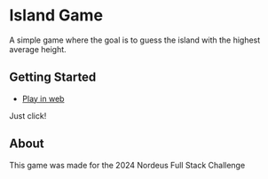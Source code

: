 # Island Game

A simple game where the goal is to guess the island with the highest average height.

## Getting Started

- [Play in web](https://islandgame.katt.one/)

Just click!

## About

This game was made for the 2024 Nordeus Full Stack Challenge
